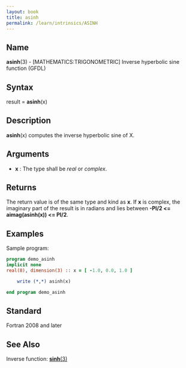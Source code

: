 ```yaml
---
layout: book
title: asinh
permalink: /learn/intrinsics/ASINH
---
```

## __Name__

__asinh__(3) - \[MATHEMATICS:TRIGONOMETRIC\] Inverse hyperbolic sine function
(GFDL)

## __Syntax__

result = __asinh__(x)

## __Description__

__asinh__(x) computes the inverse hyperbolic sine of X.

## __Arguments__

  - __x__
    : The type shall be _real_ or _complex_.

## __Returns__

The return value is of the same type and kind as __x__. If __x__ is complex, the
imaginary part of the result is in radians and lies between __-PI/2
\<= aimag(asinh(x)) \<= PI/2__.

## __Examples__

Sample program:

```fortran
program demo_asinh
implicit none
real(8), dimension(3) :: x = [ -1.0, 0.0, 1.0 ]

    write (*,*) asinh(x)

end program demo_asinh
```

## __Standard__

Fortran 2008 and later

## __See Also__

Inverse function: [__sinh__(3)](SINH)
